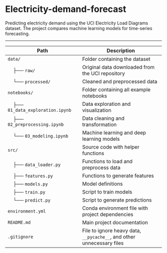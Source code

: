 # Electricity-demand-forecast
Predicting electricity demand using the UCI Electricity Load Diagrams dataset.
The project compares machine learning models for time-series forecasting.

---

| Path                                | Description                                                           |
| ----------------------------------- | --------------------------------------------------------------------- |
| `data/`                             | Folder containing the dataset                                         |
|     ├── `raw/`                      | Original data downloaded from the UCI repository                      |
|     └── `processed/`                | Cleaned and preprocessed data                                         |
| `notebooks/`                        | Folder containing all example notebooks                               |
|     ├── `01_data_exploration.ipynb` | Data exploration and visualization                                    |
|     ├── `02_preprocessing.ipynb`    | Data cleaning and transformation                                      |
|     └── `03_modeling.ipynb`         | Machine learning and deep learning models                             |
| `src/`                              | Source code with helper functions                                     |
|     ├── `data_loader.py`            | Functions to load and preprocess data                                 |
|     ├── `features.py`               | Functions to generate features                                        |
|     ├── `models.py`                 | Model definitions                                                     |
|     ├── `train.py`                  | Script to train models                                                |
|     └── `predict.py`                | Script to generate predictions                                        |
| `environment.yml`                   | Conda environment file with project dependencies                      |
| `README.md`                         | Main project documentation                                            |
| `.gitignore`                        | File to ignore heavy data, `__pycache__`, and other unnecessary files |

